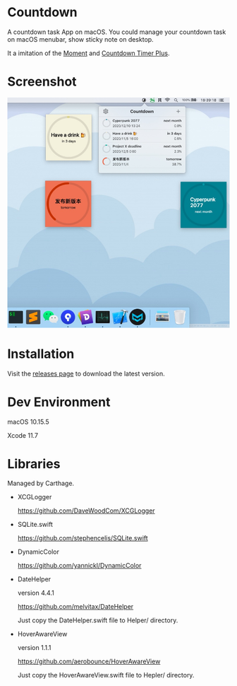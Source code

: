 # Countdown

A countdown task App on macOS. You could manage your countdown task on macOS menubar, show sticky note on desktop.

It a imitation of the [Moment](https://fireball.studio/moment) and [‎Countdown Timer Plus](https://apps.apple.com/us/app/countdown-timer-plus/id1150771803?mt=12).

# Screenshot

![Screenshot](Screenshot.jpg)

# Installation

Visit the [releases page](https://github.com/funway/Countdown/releases) to download the latest version.

# Dev Environment

macOS 10.15.5

Xcode 11.7

# Libraries

Managed by Carthage.

- XCGLogger
  
  https://github.com/DaveWoodCom/XCGLogger

- SQLite.swift
  
  https://github.com/stephencelis/SQLite.swift

- DynamicColor
  
  https://github.com/yannickl/DynamicColor

- DateHelper
  
  version 4.4.1
  
  https://github.com/melvitax/DateHelper
  
  Just copy the DateHelper.swift file to Helper/ directory.

- HoverAwareView
  
  version 1.1.1
  
  https://github.com/aerobounce/HoverAwareView
  
  Just copy the HoverAwareView.swift file to Hepler/ directory.
